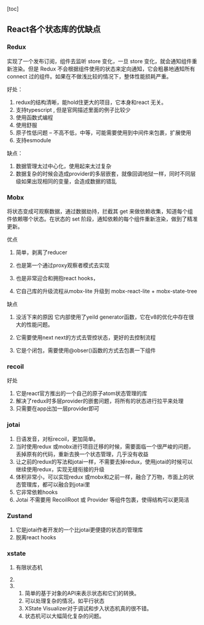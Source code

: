 [toc]

## React各个状态库的优缺点

### Redux

实现了一个发布订阅，组件去监听 store 变化，一旦 store 变化，就会通知组件重新渲染。但是 Redux 不会根据组件使用的状态来定向通知，它会粗暴地通知所有 connect 过的组件。如果在不做浅比较的情况下，整体性能损耗严重。

好处：

1. redux的结构清晰，能hold住更大的项目，它本身和react 无关。
2. 支持typescript , 但是官网描述里面的例子比较少
3. 使用函数式编程 
4. 使用舒服 
5. 原子性低问题 – 不高不低，中等，可能需要使用到中间件来包裹，扩展使用
6. 支持esmodule 

缺点：

1. 数据管理太过中心化，使用起来太过复杂
2. 数据复杂的时候会造成provider的多层嵌套，就像回调地狱一样，同时不同层级如果出现相同的变量，会造成数据的错乱

### Mobx

将状态变成可观察数据，通过数据劫持，拦截其 get 来做依赖收集，知道每个组件依赖哪个状态。在状态的 set 阶段，通知依赖的每个组件重新渲染，做到了精准更新。

优点

1. 简单，剥离了reducer

2. 也是第一个通过proxy观察者模式去实现

3. 也是非常迎合和拥抱react hooks，

4. 它自己库的升级流程从mobx-lite 升级到 mobx-react-lite + mobx-state-tree

缺点

1. 没活下来的原因 它内部使用了yeild generator函数，它在v8的优化中存在很大的性能问题。

2. 它需要使用next next的方式去管控状态，更好的去控制流程
3. 它是个闭包，需要使用@obser()函数的方式去包裹一下组件

### recoil

好处

1. 它是react官方推出的一个自己的原子atom状态管理的库
2. 解决了redux时多层provider的嵌套问题，将所有的状态进行拉平来处理
3. 只需要在app出加一层provider即可

### jotai

1. 日语发音，对标recoil，更加简单。
2. 当时使用redux 或mobx进行项目迁移的时候，需要面临一个很严峻的问题，丢掉原有的代码，重新去换一个状态管理，几乎没有收益
3. 让之前的redux的写法和jotai一样，不需要去掉redux，使用jotai的时候可以继续使用redux，实现无缝衔接的升级
4. 体积非常小，可以实现redux 或mobx和之前一样，融合了万物，市面上的状态管理库，都可以融合到jotai里
5. 它非常依赖hooks
6. Jotai 不需要用 RecoilRoot 或 Provider 等组件包裹，使得结构可以更简洁

### Zustand

1. 它是jotai作者开发的一个比jotai更便捷的状态的管理库
2. 脱离react hooks

### xstate

1. 有限状态机
2. 

1. 1. 简单的基于对象的API来表示状态和它们的转换。
   2. 可以处理复杂的情况，如平行状态
   3. XState Visualizer对于调试和步入状态机真的很不错。
   4. 状态机可以大幅简化复杂的问题。